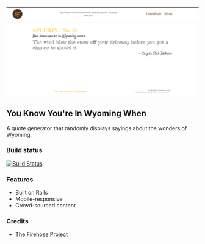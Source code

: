 ![](screenshot.png)

## You Know You're In Wyoming When
A quote generator that randomly displays sayings about the wonders of Wyoming.

### Build status

[![Build Status](https://travis-ci.org/msarit/splurtyarit.svg?branch=master)](https://travis-ci.org/msarit/splurtyarit)

### Features
* Built on Rails
* Mobile-responsive
* Crowd-sourced content

### Credits
* [The Firehose Project](https://thefirehoseproject.com)
